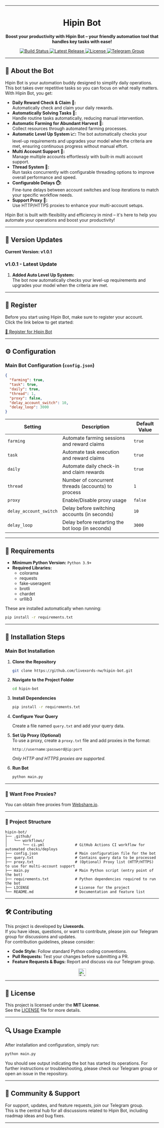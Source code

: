 
---

<h1 align="center">Hipin Bot</h1>

<p align="center">
<strong>Boost your productivity with Hipin Bot – your friendly automation tool that handles key tasks with ease!</strong>
</p>

<p align="center">
<a href="https://github.com/livexords-nw/hipin-bot/actions">
<img src="https://img.shields.io/github/actions/workflow/status/livexords-nw/hipin-bot/ci.yml?branch=main" alt="Build Status" />
</a>
<a href="https://github.com/livexords-nw/hipin-bot/releases">
<img src="https://img.shields.io/github/v/release/livexords-nw/hipin-bot" alt="Latest Release" />
</a>
<a href="https://github.com/livexords-nw/hipin-bot/blob/main/LICENSE">
<img src="https://img.shields.io/github/license/livexords-nw/hipin-bot" alt="License" />
</a>
<a href="https://t.me/livexordsscript">
<img src="https://img.shields.io/badge/Telegram-Join%20Group-2CA5E0?logo=telegram&style=flat" alt="Telegram Group" />
</a>
</p>

---

## 🚀 About the Bot

Hipin Bot is your automation buddy designed to simplify daily operations. This bot takes over repetitive tasks so you can focus on what really matters. With Hipin Bot, you get:

- **Daily Reward Check & Claim 🎁:**  
  Automatically check and claim your daily rewards.
- **Automatically Solving Tasks 🤖:**  
  Handle routine tasks automatically, reducing manual intervention.
- **Automatic Farming for Abundant Harvest 🌾:**  
  Collect resources through automated farming processes.
- **Automatic Level Up System 📈:**
  The bot automatically checks your level-up requirements and upgrades your model when the criteria are met, ensuring continuous progress without manual effort.
- **Multi Account Support 👥:**  
  Manage multiple accounts effortlessly with built-in multi account support.
- **Thread System 🧵:**  
  Run tasks concurrently with configurable threading options to improve overall performance and speed.
- **Configurable Delays ⏱️:**  
  Fine-tune delays between account switches and loop iterations to match your specific workflow needs.
- **Support Proxy 🔌:**  
  Use HTTP/HTTPS proxies to enhance your multi-account setups.

Hipin Bot is built with flexibility and efficiency in mind – it's here to help you automate your operations and boost your productivity!

---

## 🌟 Version Updates

**Current Version: v1.0.1**

### v1.0.1 - Latest Update

1. **Added Auto Level Up System:**  
   The bot now automatically checks your level-up requirements and upgrades your model when the criteria are met.

---

## 📝 Register

Before you start using Hipin Bot, make sure to register your account.  
Click the link below to get started:

[🔗 Register for Hipin Bot](https://t.me/hi_PIN_bot/app?startapp=pAuthDl)

---

## ⚙️ Configuration

### Main Bot Configuration (`config.json`)

```json
{
  "farming": true,
  "task": true,
  "daily": true,
  "thread": 1,
  "proxy": false,
  "delay_account_switch": 10,
  "delay_loop": 3000
}
```

| **Setting**            | **Description**                                    | **Default Value** |
| ---------------------- | -------------------------------------------------- | ----------------- |
| `farming`              | Automate farming sessions and reward claims        | `true`            |
| `task`                 | Automate task execution and reward claims          | `true`            |
| `daily`                | Automate daily check-in and claim rewards          | `true`            |
| `thread`               | Number of concurrent threads (accounts) to process | `1`               |
| `proxy`                | Enable/Disable proxy usage                         | `false`           |
| `delay_account_switch` | Delay before switching accounts (in seconds)       | `10`              |
| `delay_loop`           | Delay before restarting the bot loop (in seconds)  | `3000`            |

---

## 📅 Requirements

- **Minimum Python Version:** `Python 3.9+`
- **Required Libraries:**
  - colorama
  - requests
  - fake-useragent
  - brotli
  - chardet
  - urllib3

These are installed automatically when running:

```bash
pip install -r requirements.txt
```

---

## 📅 Installation Steps

### Main Bot Installation

1. **Clone the Repository**

   ```bash
   git clone https://github.com/livexords-nw/hipin-bot.git
   ```

2. **Navigate to the Project Folder**

   ```bash
   cd hipin-bot
   ```

3. **Install Dependencies**

   ```bash
   pip install -r requirements.txt
   ```

4. **Configure Your Query**

   Create a file named `query.txt` and add your query data.

5. **Set Up Proxy (Optional)**  
   To use a proxy, create a `proxy.txt` file and add proxies in the format:

   ```
   http://username:password@ip:port
   ```

   _Only HTTP and HTTPS proxies are supported._

6. **Run Bot**

   ```bash
   python main.py
   ```

---

### 🔹 Want Free Proxies?

You can obtain free proxies from [Webshare.io](https://www.webshare.io/).

---

### 📂 Project Structure

```
hipin-bot/
├── .github/
│   └── workflows/
│       └── ci.yml              # GitHub Actions CI workflow for automated checks/deploys
├── config.json                 # Main configuration file for the bot
├── query.txt                   # Contains query data to be processed
├── proxy.txt                   # (Optional) Proxy list (HTTP/HTTPS) to use for multi-account support
├── main.py                     # Main Python script (entry point of the bot)
├── requirements.txt            # Python dependencies required to run the bot
├── LICENSE                     # License for the project
└── README.md                   # Documentation and feature list 
```

---

## 🛠️ Contributing

This project is developed by **Livexords**.  
If you have ideas, questions, or want to contribute, please join our Telegram group for discussions and updates.  
For contribution guidelines, please consider:

- **Code Style:** Follow standard Python coding conventions.
- **Pull Requests:** Test your changes before submitting a PR.
- **Feature Requests & Bugs:** Report and discuss via our Telegram group.

<div align="center">
  <a href="https://t.me/livexordsscript" target="_blank">
    <img src="https://img.shields.io/badge/Join-Telegram%20Group-2CA5E0?logo=telegram&style=for-the-badge" height="25" alt="Telegram Group" />
  </a>
</div>

---

## 📖 License

This project is licensed under the **MIT License**.  
See the [LICENSE](LICENSE) file for more details.

---

## 🔍 Usage Example

After installation and configuration, simply run:

```bash
python main.py
```

You should see output indicating the bot has started its operations. For further instructions or troubleshooting, please check our Telegram group or open an issue in the repository.

---

## 📣 Community & Support

For support, updates, and feature requests, join our Telegram group.  
This is the central hub for all discussions related to Hipin Bot, including roadmap ideas and bug fixes.

---

